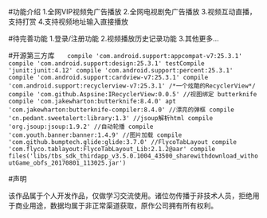 #功能介绍
    1.全网VIP视频免广告播放
    2.全网电视剧免广告播放
    3.视频互动直播，支持打赏
    4.支持视频地址输入直接播放

#待完善功能
    1.登录/注册功能
    2.视频播放历史记录功能
    3.其他更多...

#开源第三方库
`   compile 'com.android.support:appcompat-v7:25.3.1'
     compile 'com.android.support:design:25.3.1'
     testCompile 'junit:junit:4.12'
     compile 'com.android.support:percent:25.3.1'
     compile 'com.android.support:cardview-v7:25.3.1'
     compile 'com.android.support:recyclerview-v7:25.3.1'
     /*一个炫酷的RecyclerView*/
     compile 'com.github.Aspsine:IRecyclerView:0.0.5'
     //视图绑定 butterknife
     compile 'com.jakewharton:butterknife:8.4.0'
     apt 'com.jakewharton:butterknife-compiler:8.4.0'
     //漂亮的弹框
     compile 'cn.pedant.sweetalert:library:1.3'
     //jsoup解析html
     compile 'org.jsoup:jsoup:1.9.2'
     //自动轮播
     compile 'com.youth.banner:banner:1.4.9'
     //图片加载
     compile 'com.github.bumptech.glide:glide:3.7.0'
     //FlycoTabLayout
     compile 'com.flyco.tablayout:FlycoTabLayout_Lib:2.1.2@aar'
     compile files('libs/tbs_sdk_thirdapp_v3.5.0.1004_43500_sharewithdownload_withoutGame_obfs_20170801_113025.jar')`

#声明

该作品属于个人开发作品，仅做学习交流使用。诸位勿传播于非技术人员，拒绝用于商业用途，数据均属于非正常渠道获取，原作公司拥有所有权利。